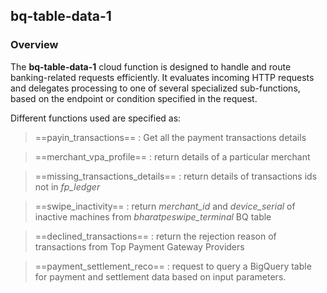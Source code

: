## bq-table-data-1

### Overview
The **bq-table-data-1** cloud function is designed to handle and route banking-related requests efficiently. It evaluates incoming HTTP requests and delegates processing to one of several specialized sub-functions, based on the endpoint or condition specified in the request.
     
Different functions used are specified as:
> ==payin_transactions== : Get all the payment transactions details
     
> ==merchant_vpa_profile== : return details of a particular merchant

> ==missing_transactions_details== : return details of transactions ids not in *fp_ledger*

> ==swipe_inactivity== : return *merchant_id* and *device_serial* of inactive machines from *bharatpeswipe_terminal* BQ table

> ==declined_transactions== : return the rejection reason of transactions from Top Payment Gateway Providers

> ==payment_settlement_reco== : request to query a BigQuery table for payment and settlement data based on input parameters.

